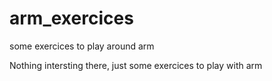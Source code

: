# arm_exercices
some exercices to play around arm

Nothing intersting there, just some exercices to play with arm
